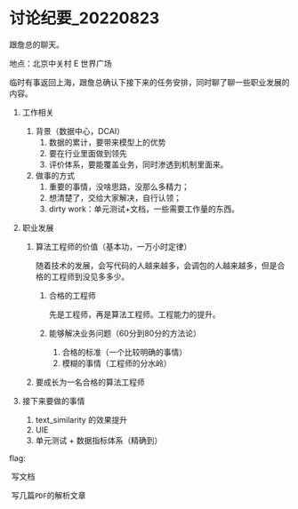  # 讨论纪要_20220823

跟詹总的聊天。

地点：北京中关村 E 世界广场

临时有事返回上海，跟詹总确认下接下来的任务安排，同时聊了聊一些职业发展的内容。

1.   工作相关

     1.   背景（数据中心，DCAI）
          1.   数据的累计，要带来模型上的优势
          2.   要在行业里面做到领先
          3.   评价体系，要能覆盖业务，同时渗透到机制里面来。
     2.   做事的方式
          1.   重要的事情，没啥思路，没那么多精力；
          2.   想清楚了，交给大家解决，自行认领；
          3.   dirty work：单元测试+文档，一些需要工作量的东西。

2.   职业发展

     1.   算法工程师的价值（基本功，一万小时定律）

          随着技术的发展，会写代码的人越来越多，会调包的人越来越多，但是合格的工程师到没见多多少。

          1.   合格的工程师

               先是工程师，再是算法工程师。工程能力的提升。

          2.   能够解决业务问题（60分到80分的方法论）

               1.   合格的标准（一个比较明确的事情）
               2.   模糊的事情（工程师的分水岭）

     2.   要成长为一名合格的算法工程师

3.   接下来要做的事情

     1.   text_similarity 的效果提升
     2.   UIE
     3.   单元测试 + 数据指标体系（精确到）

flag:

​	写文档

​	写几篇`PDF`的解析文章

